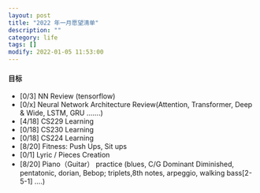```yaml
---
layout: post
title: "2022 年一月愿望清单"
description: ""
category: life
tags: []
modify: 2022-01-05 11:53:00
---
```



#### 目标

+ [0/3] NN Review (tensorflow)
+ [0/x] Neural Network Architecture Review(Attention, Transformer, Deep & Wide, LSTM, GRU .......)
+ [4/18] CS229 Learning
+ [0/18] CS230 Learning
+ [0/18] CS224 Learning
+ [8/20] Fitness: Push Ups, Sit ups
+ [0/1] Lyric / Pieces Creation
+ [8/20] Piano（Guitar） practice (blues, C/G Dominant Diminished, pentatonic, dorian, Bebop; 
triplets,8th notes, arpeggio, walking bass[2-5-1] ....)
